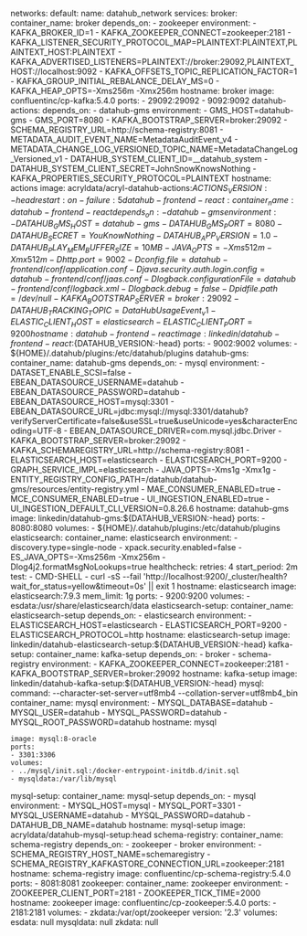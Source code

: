 networks:
  default:
    name: datahub_network
services:
  broker:
    container_name: broker
    depends_on:
    - zookeeper
    environment:
    - KAFKA_BROKER_ID=1
    - KAFKA_ZOOKEEPER_CONNECT=zookeeper:2181
    - KAFKA_LISTENER_SECURITY_PROTOCOL_MAP=PLAINTEXT:PLAINTEXT,PLAINTEXT_HOST:PLAINTEXT
    - KAFKA_ADVERTISED_LISTENERS=PLAINTEXT://broker:29092,PLAINTEXT_HOST://localhost:9092
    - KAFKA_OFFSETS_TOPIC_REPLICATION_FACTOR=1
    - KAFKA_GROUP_INITIAL_REBALANCE_DELAY_MS=0
    - KAFKA_HEAP_OPTS=-Xms256m -Xmx256m
    hostname: broker
    image: confluentinc/cp-kafka:5.4.0
    ports:
    - 29092:29092
    - 9092:9092
  datahub-actions:
    depends_on:
    - datahub-gms
    environment:
    - GMS_HOST=datahub-gms
    - GMS_PORT=8080
    - KAFKA_BOOTSTRAP_SERVER=broker:29092
    - SCHEMA_REGISTRY_URL=http://schema-registry:8081
    - METADATA_AUDIT_EVENT_NAME=MetadataAuditEvent_v4
    - METADATA_CHANGE_LOG_VERSIONED_TOPIC_NAME=MetadataChangeLog_Versioned_v1
    - DATAHUB_SYSTEM_CLIENT_ID=__datahub_system
    - DATAHUB_SYSTEM_CLIENT_SECRET=JohnSnowKnowsNothing
    - KAFKA_PROPERTIES_SECURITY_PROTOCOL=PLAINTEXT
    hostname: actions
    image: acryldata/acryl-datahub-actions:${ACTIONS_VERSION:-head}
    restart: on-failure:5
  datahub-frontend-react:
    container_name: datahub-frontend-react
    depends_on:
    - datahub-gms
    environment:
    - DATAHUB_GMS_HOST=datahub-gms
    - DATAHUB_GMS_PORT=8080
    - DATAHUB_SECRET=YouKnowNothing
    - DATAHUB_APP_VERSION=1.0
    - DATAHUB_PLAY_MEM_BUFFER_SIZE=10MB
    - JAVA_OPTS=-Xms512m -Xmx512m -Dhttp.port=9002 -Dconfig.file=datahub-frontend/conf/application.conf
      -Djava.security.auth.login.config=datahub-frontend/conf/jaas.conf -Dlogback.configurationFile=datahub-frontend/conf/logback.xml
      -Dlogback.debug=false -Dpidfile.path=/dev/null
    - KAFKA_BOOTSTRAP_SERVER=broker:29092
    - DATAHUB_TRACKING_TOPIC=DataHubUsageEvent_v1
    - ELASTIC_CLIENT_HOST=elasticsearch
    - ELASTIC_CLIENT_PORT=9200
    hostname: datahub-frontend-react
    image: linkedin/datahub-frontend-react:${DATAHUB_VERSION:-head}
    ports:
    - 9002:9002
    volumes:
    - ${HOME}/.datahub/plugins:/etc/datahub/plugins
  datahub-gms:
    container_name: datahub-gms
    depends_on:
    - mysql
    environment:
    - DATASET_ENABLE_SCSI=false
    - EBEAN_DATASOURCE_USERNAME=datahub
    - EBEAN_DATASOURCE_PASSWORD=datahub
    - EBEAN_DATASOURCE_HOST=mysql:3301
    - EBEAN_DATASOURCE_URL=jdbc:mysql://mysql:3301/datahub?verifyServerCertificate=false&useSSL=true&useUnicode=yes&characterEncoding=UTF-8
    - EBEAN_DATASOURCE_DRIVER=com.mysql.jdbc.Driver
    - KAFKA_BOOTSTRAP_SERVER=broker:29092
    - KAFKA_SCHEMAREGISTRY_URL=http://schema-registry:8081
    - ELASTICSEARCH_HOST=elasticsearch
    - ELASTICSEARCH_PORT=9200
    - GRAPH_SERVICE_IMPL=elasticsearch
    - JAVA_OPTS=-Xms1g -Xmx1g
    - ENTITY_REGISTRY_CONFIG_PATH=/datahub/datahub-gms/resources/entity-registry.yml
    - MAE_CONSUMER_ENABLED=true
    - MCE_CONSUMER_ENABLED=true
    - UI_INGESTION_ENABLED=true
    - UI_INGESTION_DEFAULT_CLI_VERSION=0.8.26.6
    hostname: datahub-gms
    image: linkedin/datahub-gms:${DATAHUB_VERSION:-head}
    ports:
    - 8080:8080
    volumes:
    - ${HOME}/.datahub/plugins:/etc/datahub/plugins
  elasticsearch:
    container_name: elasticsearch
    environment:
    - discovery.type=single-node
    - xpack.security.enabled=false
    - ES_JAVA_OPTS=-Xms256m -Xmx256m -Dlog4j2.formatMsgNoLookups=true
    healthcheck:
      retries: 4
      start_period: 2m
      test:
      - CMD-SHELL
      - curl -sS --fail 'http://localhost:9200/_cluster/health?wait_for_status=yellow&timeout=0s'
        || exit 1
    hostname: elasticsearch
    image: elasticsearch:7.9.3
    mem_limit: 1g
    ports:
    - 9200:9200
    volumes:
    - esdata:/usr/share/elasticsearch/data
  elasticsearch-setup:
    container_name: elasticsearch-setup
    depends_on:
    - elasticsearch
    environment:
    - ELASTICSEARCH_HOST=elasticsearch
    - ELASTICSEARCH_PORT=9200
    - ELASTICSEARCH_PROTOCOL=http
    hostname: elasticsearch-setup
    image: linkedin/datahub-elasticsearch-setup:${DATAHUB_VERSION:-head}
  kafka-setup:
    container_name: kafka-setup
    depends_on:
    - broker
    - schema-registry
    environment:
    - KAFKA_ZOOKEEPER_CONNECT=zookeeper:2181
    - KAFKA_BOOTSTRAP_SERVER=broker:29092
    hostname: kafka-setup
    image: linkedin/datahub-kafka-setup:${DATAHUB_VERSION:-head}
  mysql:
    command: --character-set-server=utf8mb4 --collation-server=utf8mb4_bin
    container_name: mysql
    environment:
    - MYSQL_DATABASE=datahub
    - MYSQL_USER=datahub
    - MYSQL_PASSWORD=datahub
    - MYSQL_ROOT_PASSWORD=datahub
    hostname: mysql
    
    image: mysql:8-oracle
    ports:
    - 3301:3306
    volumes:
    - ../mysql/init.sql:/docker-entrypoint-initdb.d/init.sql
    - mysqldata:/var/lib/mysql
  mysql-setup:
    container_name: mysql-setup
    depends_on:
    - mysql
    environment:
    - MYSQL_HOST=mysql
    - MYSQL_PORT=3301
    - MYSQL_USERNAME=datahub
    - MYSQL_PASSWORD=datahub
    - DATAHUB_DB_NAME=datahub
    hostname: mysql-setup
    image: acryldata/datahub-mysql-setup:head
  schema-registry:
    container_name: schema-registry
    depends_on:
    - zookeeper
    - broker
    environment:
    - SCHEMA_REGISTRY_HOST_NAME=schemaregistry
    - SCHEMA_REGISTRY_KAFKASTORE_CONNECTION_URL=zookeeper:2181
    hostname: schema-registry
    image: confluentinc/cp-schema-registry:5.4.0
    ports:
    - 8081:8081
  zookeeper:
    container_name: zookeeper
    environment:
    - ZOOKEEPER_CLIENT_PORT=2181
    - ZOOKEEPER_TICK_TIME=2000
    hostname: zookeeper
    image: confluentinc/cp-zookeeper:5.4.0
    ports:
    - 2181:2181
    volumes:
    - zkdata:/var/opt/zookeeper
version: '2.3'
volumes:
  esdata: null
  mysqldata: null
  zkdata: null
